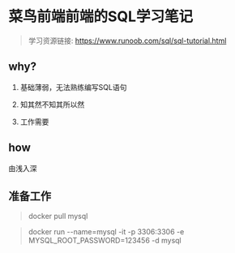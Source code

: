 #  菜鸟前端前端的SQL学习笔记

> 学习资源链接: https://www.runoob.com/sql/sql-tutorial.html

## why?

1. 基础薄弱，无法熟练编写SQL语句

2. 知其然不知其所以然

3. 工作需要

## how

由浅入深

## 准备工作

> docker pull mysql

> docker run --name=mysql -it -p 3306:3306 -e MYSQL_ROOT_PASSWORD=123456 -d mysql
